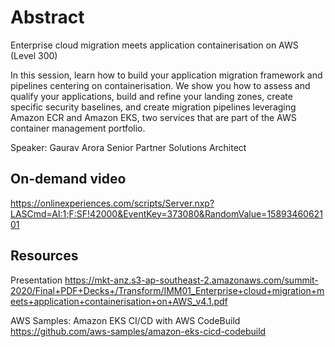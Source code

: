 # Abstract

Enterprise cloud migration meets application containerisation on AWS (Level 300)

In this session, learn how to build your application migration framework and pipelines centering on containerisation. We show you how to assess and qualify your applications, build and refine your landing zones, create specific security baselines, and create migration pipelines leveraging Amazon ECR and Amazon EKS, two services that are part of the AWS container management portfolio.

Speaker: Gaurav Arora
Senior Partner Solutions Architect

## On-demand video

<https://onlinexperiences.com/scripts/Server.nxp?LASCmd=AI:1;F:SF!42000&EventKey=373080&RandomValue=1589346062101>

## Resources

Presentation
<https://mkt-anz.s3-ap-southeast-2.amazonaws.com/summit-2020/Final+PDF+Decks+/Transform/IMM01_Enterprise+cloud+migration+meets+application+containerisation+on+AWS_v4.1.pdf>

AWS Samples: Amazon EKS CI/CD with AWS CodeBuild
<https://github.com/aws-samples/amazon-eks-cicd-codebuild>
